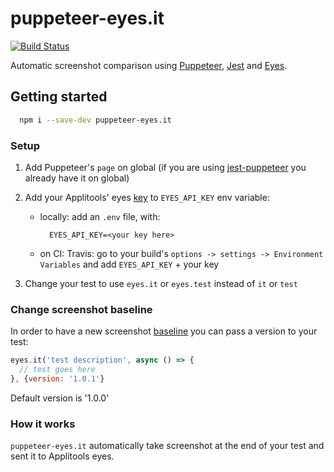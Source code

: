 # puppeteer-eyes.it

[![Build Status](https://travis-ci.org/wix-incubator/puppeteer-eyes.it.svg?branch=master)](https://travis-ci.org/wix-incubator/puppeteer-eyes.it)

Automatic screenshot comparison using [Puppeteer](https://github.com/GoogleChrome/puppeteer/), [Jest](https://github.com/facebook/jest) and [Eyes](https://applitools.com/).

## Getting started

```bash
  npm i --save-dev puppeteer-eyes.it
```

### Setup

1. Add Puppeteer's `page` on global (if you are using [jest-puppeteer](https://github.com/smooth-code/jest-puppeteer) you already have it on global)

2. Add your Applitools' eyes [key](https://applitools.com/docs/topics/overview/obtain-api-key.html) to `EYES_API_KEY` env variable:
    - locally: add an `.env` file, with:
      ```
        EYES_API_KEY=<your key here>
      ```
    - on CI:
      Travis: go to your build's `options -> settings -> Environment Variables` and add `EYES_API_KEY` + your key

3. Change your test to use `eyes.it` or `eyes.test` instead of `it` or `test`

### Change screenshot baseline

In order to have a new screenshot [baseline](https://applitools.com/docs/topics/overview/overview-visual-testing.html) you can pass a version to your test:

```js
eyes.it('test description', async () => {
  // test goes here
}, {version: '1.0.1'} 
```

Default version is '1.0.0'


### How it works

`puppeteer-eyes.it` automatically take screenshot at the end of your test and sent it to Applitools eyes.




